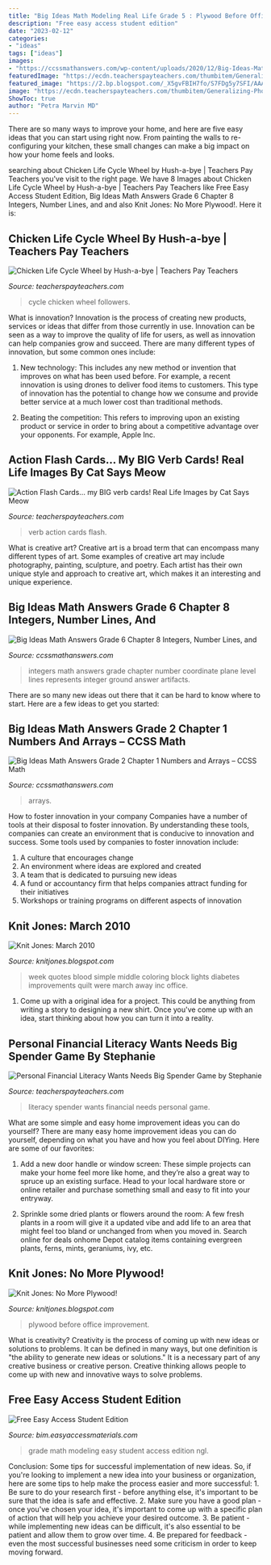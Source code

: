 ```yaml
---
title: "Big Ideas Math Modeling Real Life Grade 5 : Plywood Before Office Improvement"
description: "Free easy access student edition"
date: "2023-02-12"
categories:
- "ideas"
tags: ["ideas"]
images:
- "https://ccssmathanswers.com/wp-content/uploads/2020/12/Big-Ideas-Math-Answer-Key-Grade-2-Chapter-1-Numbers-and-Arrays-118.png"
featuredImage: "https://ecdn.teacherspayteachers.com/thumbitem/Generalizing-Photos-to-Symbols-Matching-Real-Photos-to-Illustrations-Symbols-2100779-1558064326/original-2100779-2.jpg"
featured_image: "https://2.bp.blogspot.com/_X5gvFBIH7fo/S7FDg5y7SFI/AAAAAAAACs0/paoXXLH9y7I/s1600/IMG_2415.JPG"
image: "https://ecdn.teacherspayteachers.com/thumbitem/Generalizing-Photos-to-Symbols-Matching-Real-Photos-to-Illustrations-Symbols-2100779-1558064326/original-2100779-2.jpg"
ShowToc: true
author: "Petra Marvin MD"
---
```



There are so many ways to improve your home, and here are five easy ideas that you can start using right now. From painting the walls to re-configuring your kitchen, these small changes can make a big impact on how your home feels and looks.

	

		
searching about Chicken Life Cycle Wheel by Hush-a-bye | Teachers Pay Teachers you've visit to the right page. We have 8 Images about Chicken Life Cycle Wheel by Hush-a-bye | Teachers Pay Teachers like Free Easy Access Student Edition, Big Ideas Math Answers Grade 6 Chapter 8 Integers, Number Lines, and and also Knit Jones: No More Plywood!. Here it is:
		
    
## Chicken Life Cycle Wheel By Hush-a-bye | Teachers Pay Teachers

<img loading=lazy src="https://ecdn.teacherspayteachers.com/thumbitem/Chicken-Life-Cycle-Wheel-3110105-1500873559/original-3110105-4.jpg" onerror="this.onerror=null;this.src='https://tse2.mm.bing.net/th?id=OIP.w5JrLtbKfCLxsJRCaJF2EAAAAA&amp;pid=15.1';" alt="Chicken Life Cycle Wheel by Hush-a-bye | Teachers Pay Teachers">

_Source: teacherspayteachers.com_

>cycle chicken wheel followers. 

	

What is innovation?
Innovation is the process of creating new products, services or ideas that differ from those currently in use. Innovation can be seen as a way to improve the quality of life for users, as well as innovation can help companies grow and succeed. There are many different types of innovation, but some common ones include:
1. New technology: This includes any new method or invention that improves on what has been used before. For example, a recent innovation is using drones to deliver food items to customers. This type of innovation has the potential to change how we consume and provide better service at a much lower cost than traditional methods.

2. Beating the competition: This refers to improving upon an existing product or service in order to bring about a competitive advantage over your opponents. For example, Apple Inc.

    
## Action Flash Cards... My BIG Verb Cards! Real Life Images By Cat Says Meow

<img loading=lazy src="https://ecdn.teacherspayteachers.com/thumbitem/Generalizing-Photos-to-Symbols-Matching-Real-Photos-to-Illustrations-Symbols-2100779-1558064326/original-2100779-2.jpg" onerror="this.onerror=null;this.src='https://tse4.mm.bing.net/th?id=OIP.PRifFVqgVAUbCmw3xmcowAAAAA&amp;pid=15.1';" alt="Action Flash Cards... my BIG verb cards! Real Life Images by Cat Says Meow">

_Source: teacherspayteachers.com_

>verb action cards flash. 

	

What is creative art?
Creative art is a broad term that can encompass many different types of art. Some examples of creative art may include photography, painting, sculpture, and poetry. Each artist has their own unique style and approach to creative art, which makes it an interesting and unique experience.

    
## Big Ideas Math Answers Grade 6 Chapter 8 Integers, Number Lines, And

<img loading=lazy src="https://ccssmathanswers.com/wp-content/uploads/2021/01/Big-Ideas-Math-Answers-6th-Grade-Chapter-8-Integers-Number-Lines-and-the-Coordinate-Plane-8.2-19.png" onerror="this.onerror=null;this.src='https://tse1.mm.bing.net/th?id=OIP.p4Y_gwS5B639AAcq7gy4JAAAAA&amp;pid=15.1';" alt="Big Ideas Math Answers Grade 6 Chapter 8 Integers, Number Lines, and">

_Source: ccssmathanswers.com_

>integers math answers grade chapter number coordinate plane level lines represents integer ground answer artifacts. 

	

There are so many new ideas out there that it can be hard to know where to start. Here are a few ideas to get you started: 

    
## Big Ideas Math Answers Grade 2 Chapter 1 Numbers And Arrays – CCSS Math

<img loading=lazy src="https://ccssmathanswers.com/wp-content/uploads/2020/12/Big-Ideas-Math-Answer-Key-Grade-2-Chapter-1-Numbers-and-Arrays-118.png" onerror="this.onerror=null;this.src='https://tse1.mm.bing.net/th?id=OIP.32D6DVBde-Owu6gTSyA26gAAAA&amp;pid=15.1';" alt="Big Ideas Math Answers Grade 2 Chapter 1 Numbers and Arrays – CCSS Math">

_Source: ccssmathanswers.com_

>arrays. 

	

How to foster innovation in your company
Companies have a number of tools at their disposal to foster innovation. By understanding these tools, companies can create an environment that is conducive to innovation and success. 
Some tools used by companies to foster innovation include: 

1. A culture that encourages change 
2. An environment where ideas are explored and created 
3. A team that is dedicated to pursuing new ideas 
4. A fund or accountancy firm that helps companies attract funding for their initiatives 
5. Workshops or training programs on different aspects of innovation 

    
## Knit Jones: March 2010

<img loading=lazy src="https://2.bp.blogspot.com/_X5gvFBIH7fo/S7FDg5y7SFI/AAAAAAAACs0/paoXXLH9y7I/s1600/IMG_2415.JPG" onerror="this.onerror=null;this.src='https://tse2.mm.bing.net/th?id=OIP.F1IP91AN79kHY3dIX5OYPwHaE8&amp;pid=15.1';" alt="Knit Jones: March 2010">

_Source: knitjones.blogspot.com_

>week quotes blood simple middle coloring block lights diabetes improvements quilt were march away inc office. 

	

1. Come up with a original idea for a project. This could be anything from writing a story to designing a new shirt. Once you've come up with an idea, start thinking about how you can turn it into a reality. 

    
## Personal Financial Literacy Wants Needs Big Spender Game By Stephanie

<img loading=lazy src="https://ecdn.teacherspayteachers.com/thumbitem/Personal-Financial-Literacy-Wants-Needs-Big-Spender-Game-1483368552/original-1596779-2.jpg" onerror="this.onerror=null;this.src='https://tse2.mm.bing.net/th?id=OIP.2BBBtFFA9GZgBC8NvBmL6gAAAA&amp;pid=15.1';" alt="Personal Financial Literacy Wants Needs Big Spender Game by Stephanie">

_Source: teacherspayteachers.com_

>literacy spender wants financial needs personal game. 

	

What are some simple and easy home improvement ideas you can do yourself?
There are many easy home improvement ideas you can do yourself, depending on what you have and how you feel about DIYing. Here are some of our favorites:
1. Add a new door handle or window screen: These simple projects can make your home feel more like home, and they’re also a great way to spruce up an existing surface. Head to your local hardware store or online retailer and purchase something small and easy to fit into your entryway.

2. Sprinkle some dried plants or flowers around the room: A few fresh plants in a room will give it a updated vibe and add life to an area that might feel too bland or unchanged from when you moved in. Search online for deals onhome Depot catalog items containing evergreen plants, ferns, mints, geraniums, ivy, etc.

    
## Knit Jones: No More Plywood!

<img loading=lazy src="https://3.bp.blogspot.com/_X5gvFBIH7fo/TBfUHsv7vaI/AAAAAAAACzU/xdoBFv9QGfY/s1600/IMG_2658.JPG" onerror="this.onerror=null;this.src='https://tse1.mm.bing.net/th?id=OIP.OvWvXly9gocTNV_Ch8uJxAHaE8&amp;pid=15.1';" alt="Knit Jones: No More Plywood!">

_Source: knitjones.blogspot.com_

>plywood before office improvement. 

	

What is creativity?
Creativity is the process of coming up with new ideas or solutions to problems. It can be defined in many ways, but one definition is "the ability to generate new ideas or solutions." It is a necessary part of any creative business or creative person. Creative thinking allows people to come up with new and innovative ways to solve problems.

    
## Free Easy Access Student Edition

<img loading=lazy src="https://www.bigideasmath.com/uploads/images/book_covers/mrl2019/mrl_g8_blue.jpg" onerror="this.onerror=null;this.src='https://tse1.mm.bing.net/th?id=OIP.KKflZ7SyliOTt-Dm7JhfOAAAAA&amp;pid=15.1';" alt="Free Easy Access Student Edition">

_Source: bim.easyaccessmaterials.com_

>grade math modeling easy student access edition ngl. 

	

Conclusion: Some tips for successful implementation of new ideas.
So, if you're looking to implement a new idea into your business or organization, here are some tips to help make the process easier and more successful: 1. Be sure to do your research first - before anything else, it's important to be sure that the idea is safe and effective. 2. Make sure you have a good plan - once you've chosen your idea, it's important to come up with a specific plan of action that will help you achieve your desired outcome. 3. Be patient - while implementing new ideas can be difficult, it's also essential to be patient and allow them to grow over time. 4. Be prepared for feedback - even the most successful businesses need some criticism in order to keep moving forward. 
